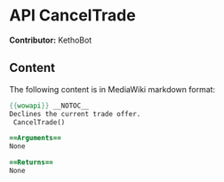 # API CancelTrade

**Contributor:** KethoBot

## Content

The following content is in MediaWiki markdown format:

```mediawiki
{{wowapi}} __NOTOC__
Declines the current trade offer.
 CancelTrade()

==Arguments==
None

==Returns==
None
```